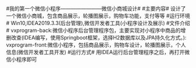 #我的第一个微信小程序————————微信小商城设计#
#主要内容#
设计了一个微信小商城，包含商品展示，轮播图展示，购物车功能，支付等等
#运行环境#
Win10,IDEA2019.3.3(后台管理),微信开发者工具(小程序设计及展示)
#文件介绍#
vxprogram-back:微信小程序后台管理程序包，主要实现对小程序中商品的增删改查(IDEA编写，使用Springboot框架，选择H2数据库以及JPA持久化方式。):
vxprogram-front:微信小程序，包括商品展示，购物车设计，轮播图展示，个人信息(微信开发者工具开发)
#运行方式#
用IDEA运行后台管理程序之后，再打开微信小程序即可
